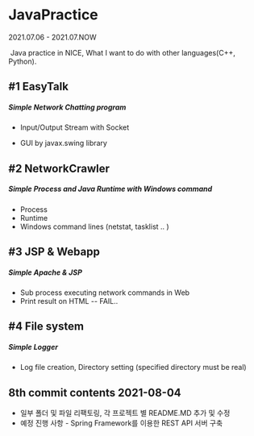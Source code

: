 # JavaPractice
2021.07.06 - 2021.07.NOW

​	Java practice in NICE, What I want to do with other languages(C++, Python).



## #1 EasyTalk

##### Simple Network Chatting program

- Input/Output Stream with Socket

- GUI by javax.swing library



## #2 NetworkCrawler

##### Simple Process and Java Runtime with Windows command

- Process
- Runtime
- Windows command lines (netstat, tasklist .. )



## #3 JSP & Webapp

##### Simple Apache & JSP 
- Sub process executing network commands in Web
- Print result on HTML -- FAIL..

## #4 File system
##### Simple Logger
- Log file creation, Directory setting (specified directory must be real)


## 8th commit contents 2021-08-04
- 일부 폴더 및 파일 리팩토링, 각 프로젝트 별 README.MD 추가 및 수정
- 예정 진행 사항 - Spring Framework를 이용한 REST API 서버 구축